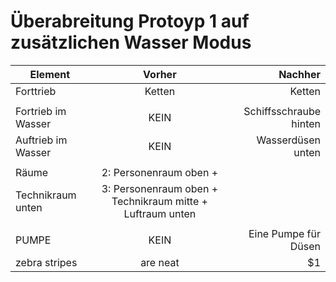 # Überabreitung Protoyp 1 auf zusätzlichen Wasser Modus


|   Element     | Vorher          | Nachher |
| ------------- |:-------------:| -----:|
| Forttrieb      | Ketten | Ketten |
|      |     |    |
| Fortrieb im Wasser       | KEIN      |   Schiffsschraube hinten |
| Auftrieb im Wasser  | KEIN      |    Wasserdüsen unten  |
| |        |     |
| Räume     | 2:  Personenraum oben + 
Technikraum unten|   3: Personenraum oben + Technikraum mitte + Luftraum unten |
| |      |    |
| PUMPE      | KEIN      |  Eine Pumpe für Düsen |
| zebra stripes | are neat      |    $1 |
